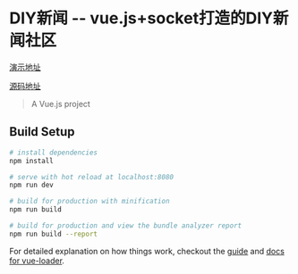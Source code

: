 # DIY新闻 -- vue.js+socket打造的DIY新闻社区

[演示地址]( https://keephhh.com/news)

[源码地址 ]()

> A Vue.js project

## Build Setup

``` bash
# install dependencies
npm install

# serve with hot reload at localhost:8080
npm run dev

# build for production with minification
npm run build

# build for production and view the bundle analyzer report
npm run build --report
```

For detailed explanation on how things work, checkout the [guide](http://vuejs-templates.github.io/webpack/) and [docs for vue-loader](http://vuejs.github.io/vue-loader).
